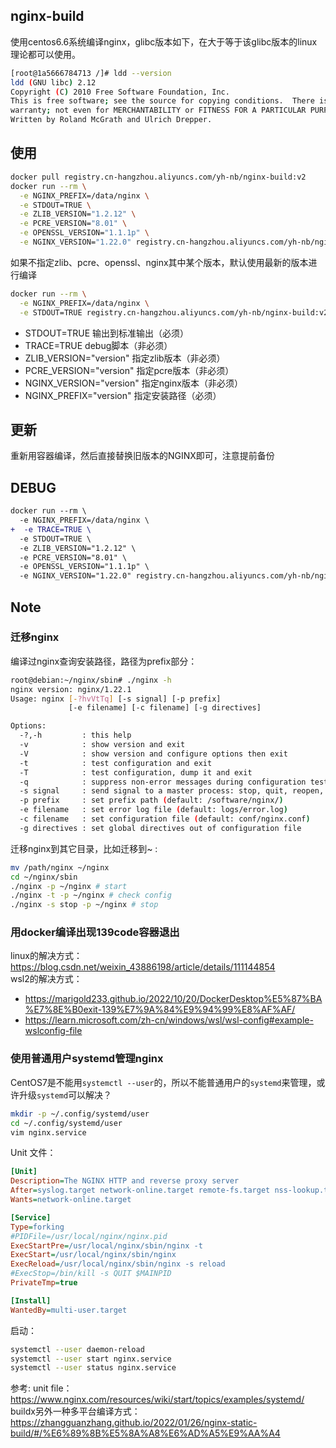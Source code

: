 
## nginx-build
使用centos6.6系统编译nginx，glibc版本如下，在大于等于该glibc版本的linux理论都可以使用。
```bash
[root@1a5666784713 /]# ldd --version
ldd (GNU libc) 2.12
Copyright (C) 2010 Free Software Foundation, Inc.
This is free software; see the source for copying conditions.  There is NO
warranty; not even for MERCHANTABILITY or FITNESS FOR A PARTICULAR PURPOSE.
Written by Roland McGrath and Ulrich Drepper.
```

## 使用
```bash
docker pull registry.cn-hangzhou.aliyuncs.com/yh-nb/nginx-build:v2
docker run --rm \
  -e NGINX_PREFIX=/data/nginx \
  -e STDOUT=TRUE \
  -e ZLIB_VERSION="1.2.12" \
  -e PCRE_VERSION="8.01" \
  -e OPENSSL_VERSION="1.1.1p" \
  -e NGINX_VERSION="1.22.0" registry.cn-hangzhou.aliyuncs.com/yh-nb/nginx-build:v2 > nginx-bin.tgz
```
如果不指定zlib、pcre、openssl、nginx其中某个版本，默认使用最新的版本进行编译
```bash
docker run --rm \
  -e NGINX_PREFIX=/data/nginx \
  -e STDOUT=TRUE registry.cn-hangzhou.aliyuncs.com/yh-nb/nginx-build:v2 > nginx-bin.tgz
```

- STDOUT=TRUE                输出到标准输出（必须）
- TRACE=TRUE                 debug脚本（非必须）
- ZLIB_VERSION="version"     指定zlib版本（非必须）
- PCRE_VERSION="version"     指定pcre版本（非必须）
- NGINX_VERSION="version"    指定nginx版本（非必须）
- NGINX_PREFIX="version"     指定安装路径（必须）

## 更新
重新用容器编译，然后直接替换旧版本的NGINX即可，注意提前备份

## DEBUG
```diff
docker run --rm \
  -e NGINX_PREFIX=/data/nginx \
+  -e TRACE=TRUE \
  -e STDOUT=TRUE \
  -e ZLIB_VERSION="1.2.12" \
  -e PCRE_VERSION="8.01" \
  -e OPENSSL_VERSION="1.1.1p" \
  -e NGINX_VERSION="1.22.0" registry.cn-hangzhou.aliyuncs.com/yh-nb/nginx-build:v2 > nginx-bin.tgz
```

## Note
### 迁移nginx
编译过nginx查询安装路径，路径为prefix部分：
```bash
root@debian:~/nginx/sbin# ./nginx -h
nginx version: nginx/1.22.1
Usage: nginx [-?hvVtTq] [-s signal] [-p prefix]
             [-e filename] [-c filename] [-g directives]

Options:
  -?,-h         : this help
  -v            : show version and exit
  -V            : show version and configure options then exit
  -t            : test configuration and exit
  -T            : test configuration, dump it and exit
  -q            : suppress non-error messages during configuration testing
  -s signal     : send signal to a master process: stop, quit, reopen, reload
  -p prefix     : set prefix path (default: /software/nginx/)
  -e filename   : set error log file (default: logs/error.log)
  -c filename   : set configuration file (default: conf/nginx.conf)
  -g directives : set global directives out of configuration file
```
迁移nginx到其它目录，比如迁移到~ :
```bash
mv /path/nginx ~/nginx
cd ~/nginx/sbin
./nginx -p ~/nginx # start
./nginx -t -p ~/nginx # check config
./nginx -s stop -p ~/nginx # stop
```
### 用docker编译出现139code容器退出
linux的解决方式：https://blog.csdn.net/weixin_43886198/article/details/111144854  
wsl2的解决方式：
- https://marigold233.github.io/2022/10/20/DockerDesktop%E5%87%BA%E7%8E%B0exit-139%E7%9A%84%E9%94%99%E8%AF%AF/
- https://learn.microsoft.com/zh-cn/windows/wsl/wsl-config#example-wslconfig-file

### 使用普通用户systemd管理nginx
CentOS7是不能用`systemctl --user`的，所以不能普通用户的`systemd`来管理，或许升级`systemd`可以解决？
```bash
mkdir -p ~/.config/systemd/user
cd ~/.config/systemd/user
vim nginx.service
```
Unit 文件：
```ini
[Unit]
Description=The NGINX HTTP and reverse proxy server
After=syslog.target network-online.target remote-fs.target nss-lookup.target
Wants=network-online.target

[Service]
Type=forking
#PIDFile=/usr/local/nginx/nginx.pid
ExecStartPre=/usr/local/nginx/sbin/nginx -t
ExecStart=/usr/local/nginx/sbin/nginx
ExecReload=/usr/local/nginx/sbin/nginx -s reload
#ExecStop=/bin/kill -s QUIT $MAINPID
PrivateTmp=true

[Install]
WantedBy=multi-user.target
```
启动：
```bash
systemctl --user daemon-reload
systemctl --user start nginx.service
systemctl --user status nginx.service
```
参考: 
unit file：https://www.nginx.com/resources/wiki/start/topics/examples/systemd/  
buildx另外一种多平台编译方式：https://zhangguanzhang.github.io/2022/01/26/nginx-static-build/#/%E6%89%8B%E5%8A%A8%E6%AD%A5%E9%AA%A4
